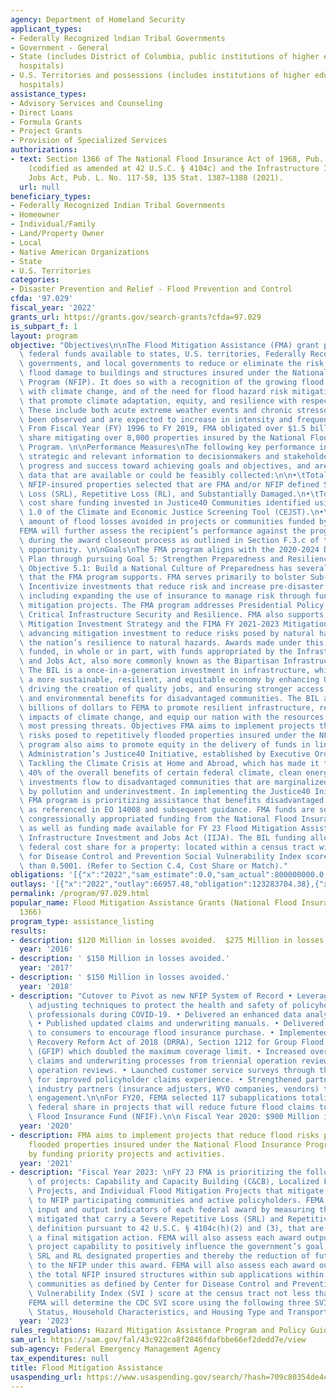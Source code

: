 ```yaml
---
agency: Department of Homeland Security
applicant_types:
- Federally Recognized lndian Tribal Governments
- Government - General
- State (includes District of Columbia, public institutions of higher education and
  hospitals)
- U.S. Territories and possessions (includes institutions of higher education and
  hospitals)
assistance_types:
- Advisory Services and Counseling
- Direct Loans
- Formula Grants
- Project Grants
- Provision of Specialized Services
authorizations:
- text: Section 1366 of The National Flood Insurance Act of 1968, Pub. L. No. 90-448
    (codified as amended at 42 U.S.C. § 4104c) and the Infrastructure Investment and
    Jobs Act, Pub. L. No. 117-58, 135 Stat. 1387–1388 (2021).
  url: null
beneficiary_types:
- Federally Recognized Indian Tribal Governments
- Homeowner
- Individual/Family
- Land/Property Owner
- Local
- Native American Organizations
- State
- U.S. Territories
categories:
- Disaster Prevention and Relief - Flood Prevention and Control
cfda: '97.029'
fiscal_year: '2022'
grants_url: https://grants.gov/search-grants?cfda=97.029
is_subpart_f: 1
layout: program
objective: "Objectives\n\nThe Flood Mitigation Assistance (FMA) grant program makes\
  \ federal funds available to states, U.S. territories, Federally Recognized Tribal\
  \ governments, and local governments to reduce or eliminate the risk of repetitive\
  \ flood damage to buildings and structures insured under the National Flood Insurance\
  \ Program (NFIP). It does so with a recognition of the growing flood hazards associated\
  \ with climate change, and of the need for flood hazard risk mitigation activities\
  \ that promote climate adaptation, equity, and resilience with respect to flooding.\
  \ These include both acute extreme weather events and chronic stressors which have\
  \ been observed and are expected to increase in intensity and frequency in the future.\
  \ From Fiscal Year (FY) 1996 to FY 2019, FMA obligated over $1.5 billion in federal\
  \ share mitigating over 8,000 properties insured by the National Flood Insurance\
  \ Program. \n\nPerformance Measures\nThe following key performance indicators provide\
  \ strategic and relevant information to decisionmakers and stakeholders about FMA’s\
  \ progress and success toward achieving goals and objectives, and are based on measurable\
  \ data that are available or could be feasibly collected:\n\n•\tTotal number of\
  \ NFIP-insured properties selected that are FMA and/or NFIP defined Severe Repetitive\
  \ Loss (SRL), Repetitive Loss (RL), and Substantially Damaged.\n•\tTotal federal\
  \ cost share funding invested in Justice40 Communities identified using version\
  \ 1.0 of the Climate and Economic Justice Screening Tool (CEJST).\n•\tTotal dollar\
  \ amount of flood losses avoided in projects or communities funded by FMA subapplications.\n\
  FEMA will further assess the recipient’s performance against the program objective\
  \ during the award closeout process as outlined in Section F.3.c of this funding\
  \ opportunity. \n\nGoals\nThe FMA program aligns with the 2020-2024 DHS Strategic\
  \ Plan through pursuing Goal 5: Strengthen Preparedness and Resilience. Specifically,\
  \ Objective 5.1: Build a National Culture of Preparedness has several sub-objectives\
  \ that the FMA program supports. FMA serves primarily to bolster Sub-Objective 5.1.1:\
  \ Incentivize investments that reduce risk and increase pre-disaster mitigation,\
  \ including expanding the use of insurance to manage risk through funding flood\
  \ mitigation projects. The FMA program addresses Presidential Policy Directive 21,\
  \ Critical Infrastructure Security and Resilience. FMA also supports the National\
  \ Mitigation Investment Strategy and the FIMA FY 2021-2023 Mitigation Strategy by\
  \ advancing mitigation investment to reduce risks posed by natural hazards and increasing\
  \ the nation’s resilience to natural hazards. Awards made under this NOFO will be\
  \ funded, in whole or in part, with funds appropriated by the Infrastructure Investment\
  \ and Jobs Act, also more commonly known as the Bipartisan Infrastructure Law (BIL).\
  \ The BIL is a once-in-a-generation investment in infrastructure, which will grow\
  \ a more sustainable, resilient, and equitable economy by enhancing U.S. competitiveness,\
  \ driving the creation of quality jobs, and ensuring stronger access to economic\
  \ and environmental benefits for disadvantaged communities. The BIL appropriates\
  \ billions of dollars to FEMA to promote resilient infrastructure, respond to the\
  \ impacts of climate change, and equip our nation with the resources to combat its\
  \ most pressing threats. Objectives FMA aims to implement projects that reduce flood\
  \ risks posed to repetitively flooded properties insured under the NFIP. The FMA\
  \ program also aims to promote equity in the delivery of funds in line with the\
  \ Administration’s Justice40 Initiative, established by Executive Order (EO) 14008:\
  \ Tackling the Climate Crisis at Home and Abroad, which has made it the goal that\
  \ 40% of the overall benefits of certain federal climate, clean energy, and other\
  \ investments flow to disadvantaged communities that are marginalized and overburdened\
  \ by pollution and underinvestment. In implementing the Justice40 Initiative, the\
  \ FMA program is prioritizing assistance that benefits disadvantaged communities\
  \ as referenced in EO 14008 and subsequent guidance. FMA funds are sourced from\
  \ congressionally appropriated funding from the National Flood Insurance Fund (NFIF)\
  \ as well as funding made available for FY 23 Flood Mitigation Assistance via the\
  \ Infrastructure Investment and Jobs Act (IIJA). The BIL funding allows increased\
  \ federal cost share for a property: located within a census tract with a Centers\
  \ for Disease Control and Prevention Social Vulnerability Index score of not less\
  \ than 0.5001. (Refer to Section C.4, Cost Share or Match)."
obligations: '[{"x":"2022","sam_estimate":0.0,"sam_actual":800000000.0,"usa_spending_actual":93028787.25},{"x":"2023","sam_estimate":650000000.0,"sam_actual":0.0,"usa_spending_actual":174293380.36},{"x":"2024","sam_estimate":650000000.0,"sam_actual":0.0,"usa_spending_actual":210975193.46}]'
outlays: '[{"x":"2022","outlay":66957.48,"obligation":123283704.38},{"x":"2023","outlay":4647098.77,"obligation":208518482.89},{"x":"2024","outlay":9297087.8,"obligation":187767123.37}]'
permalink: /program/97.029.html
popular_name: Flood Mitigation Assistance Grants (National Flood Insurance Act Sec
  1366)
program_type: assistance_listing
results:
- description: $120 Million in losses avoided.  $275 Million in losses avoided.
  year: '2016'
- description: ' $150 Million in losses avoided.'
  year: '2017'
- description: ' $150 Million in losses avoided.'
  year: '2018'
- description: "Cutover to Pivot as new NFIP System of Record • Leveraged remote claims\
    \ adjusting techniques to protect the health and safety of policyholders and insurance\
    \ professionals during COVID-19. • Delivered an enhanced data analytics tool set.\
    \ • Published updated claims and underwriting manuals. • Delivered targeted messages\
    \ to consumers to encourage flood insurance purchase. • Implemented the Disaster\
    \ Recovery Reform Act of 2018 (DRRA), Section 1212 for Group Flood Insurance Policy\
    \ (GFIP) which doubled the maximum coverage limit. • Increased oversight of WYO\
    \ claims and underwriting processes from triennial operation reviews to annual\
    \ operation reviews. • Launched customer service surveys through the NFIP Direct\
    \ for improved policyholder claims experience. • Strengthened partnerships with\
    \ industry partners (insurance adjusters, WYO companies, vendors) through increased\
    \ engagement.\n\nFor FY20, FEMA selected 117 subapplications totaling $199,947,302\
    \ federal share in projects that will reduce future flood claims to the National\
    \ Flood Insurance Fund (NFIF).\n\n Fiscal Year 2020: $900 Million in losses avoided"
  year: '2020'
- description: FMA aims to implement projects that reduce flood risks posed to repetitively
    flooded properties insured under the National Flood Insurance Program (NFIP),
    by funding priority projects and activities.
  year: '2021'
- description: "Fiscal Year 2023: \nFY 23 FMA is prioritizing the following types\
    \ of projects: Capability and Capacity Building (C&CB), Localized Flood Risk Reduction\
    \ Projects, and Individual Flood Mitigation Projects that mitigate flood risks\
    \ to NFIP participating communities and active policyholders. FEMA will assess\
    \ input and output indicators of each federal award by measuring the total properties\
    \ mitigated that carry a Severe Repetitive Loss (SRL) and Repetitive Loss (RL)\
    \ definition pursuant to 42 U.S.C. § 4104c(h)(2) and (3), that are included in\
    \ a final mitigation action. FEMA will also assess each award output by measuring\
    \ project capability to positively influence the government’s goal of mitigating\
    \ SRL and RL designated properties and thereby the reduction of future losses\
    \ to the NFIP under this award. FEMA will also assess each award output by measuring\
    \ the total NFIP insured structures within sub applications within socially vulnerable\
    \ communities as defined by Center for Disease Control and Prevention (CDC) Social\
    \ Vulnerability Index (SVI ) score at the census tract not less than 0.5001. \n\
    FEMA will determine the CDC SVI score using the following three SVI themes: Socioeconomic\
    \ Status, Household Characteristics, and Housing Type and Transportation.”"
  year: '2023'
rules_regulations: Hazard Mitigation Assistance Program and Policy Guide | FEMA.gov
sam_url: https://sam.gov/fal/43c922ca8f2846fdafbbe66ef2dedd7e/view
sub-agency: Federal Emergency Management Agency
tax_expenditures: null
title: Flood Mitigation Assistance
usaspending_url: https://www.usaspending.gov/search/?hash=709c80354de4c31d25673dcd0909f47f
---
```

